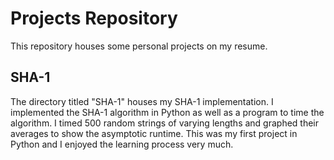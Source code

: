 # Projects Repository
This repository houses some personal projects on my resume.

## SHA-1
The directory titled "SHA-1" houses my SHA-1 implementation. I implemented the SHA-1 algorithm in Python as well as a program to time the algorithm. I timed 500 random strings of varying lengths and graphed their averages to show the asymptotic runtime. This was my first project in Python and I enjoyed the learning process very much.
